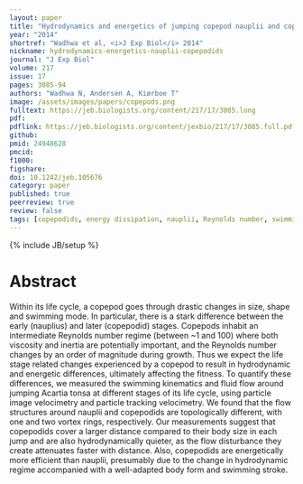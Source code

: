 ```yaml
---
layout: paper
title: "Hydrodynamics and energetics of jumping copepod nauplii and copepodids"
year: "2014"
shortref: "Wadhwa et al, <i>J Exp Biol</i> 2014"
nickname: hydrodynamics-energetics-nauplii-copepodids
journal: "J Exp Biol"
volume: 217
issue: 17
pages: 3085-94
authors: "Wadhwa N, Andersen A, Kiørboe T"
image: /assets/images/papers/copepods.png
fulltext: https://jeb.biologists.org/content/217/17/3085.long
pdf: 
pdflink: https://jeb.biologists.org/content/jexbio/217/17/3085.full.pdf
github: 
pmid: 24948628
pmcid: 
f1000: 
figshare: 
doi: 10.1242/jeb.105676
category: paper
published: true
peerreview: true
review: false
tags: [copepodids, energy dissipation, nauplii, Reynolds number, swimming, velocimetry]
---
```

{% include JB/setup %}

# Abstract 

Within its life cycle, a copepod goes through drastic changes in size, shape and swimming mode. In particular, there is a stark difference between the early (nauplius) and later (copepodid) stages. Copepods inhabit an intermediate Reynolds number regime (between ~1 and 100) where both viscosity and inertia are potentially important, and the Reynolds number changes by an order of magnitude during growth. Thus we expect the life stage related changes experienced by a copepod to result in hydrodynamic and energetic differences, ultimately affecting the fitness. To quantify these differences, we measured the swimming kinematics and fluid flow around jumping Acartia tonsa at different stages of its life cycle, using particle image velocimetry and particle tracking velocimetry. We found that the flow structures around nauplii and copepodids are topologically different, with one and two vortex rings, respectively. Our measurements suggest that copepodids cover a larger distance compared to their body size in each jump and are also hydrodynamically quieter, as the flow disturbance they create attenuates faster with distance. Also, copepodids are energetically more efficient than nauplii, presumably due to the change in hydrodynamic regime accompanied with a well-adapted body form and swimming stroke.
